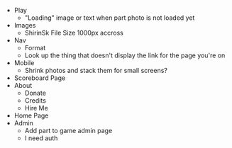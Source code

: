 - Play
    - "Loading" image or text when part photo is not loaded yet
- Images
    - ShirinSk File Size 1000px accross
- Nav
    - Format
    - Look up the thing that doesn't display the link for the page you're on
- Mobile
    - Shrink photos and stack them for small screens?
- Scoreboard Page
- About
    - Donate
    - Credits
    - Hire Me
- Home Page
- Admin
    - Add part to game admin page
    - I need auth